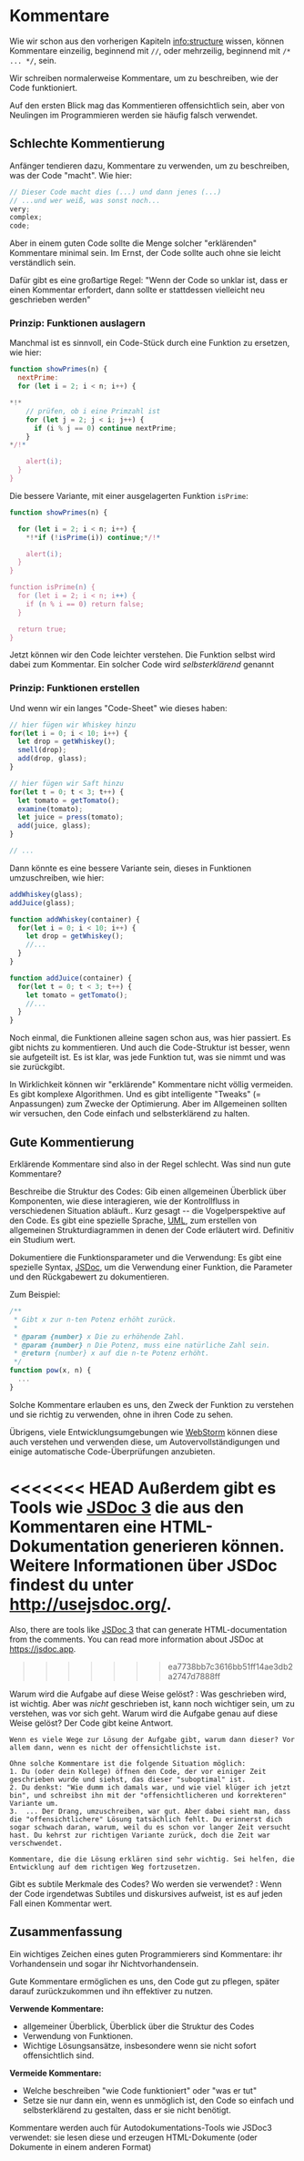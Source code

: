 # Kommentare

Wie wir schon aus den vorherigen Kapiteln <info:structure> wissen, können Kommentare einzeilig, beginnend mit  `//`, oder mehrzeilig, beginnend mit `/* ... */`, sein.

Wir schreiben normalerweise Kommentare, um zu beschreiben, wie der Code funktioniert.

Auf den ersten Blick mag das Kommentieren offensichtlich sein, aber von Neulingen im Programmieren werden sie häufig falsch verwendet.

## Schlechte Kommentierung

Anfänger tendieren dazu, Kommentare zu verwenden, um zu beschreiben, was der Code "macht". Wie hier:

```js
// Dieser Code macht dies (...) und dann jenes (...)
// ...und wer weiß, was sonst noch...
very;
complex;
code;
```

Aber in einem guten Code sollte die Menge solcher "erklärenden" Kommentare minimal sein. Im Ernst, der Code sollte auch ohne sie leicht verständlich sein.

Dafür gibt es eine großartige Regel: "Wenn der Code so unklar ist, dass er einen Kommentar erfordert, dann sollte er stattdessen vielleicht neu geschrieben werden"

### Prinzip: Funktionen auslagern

Manchmal ist es sinnvoll, ein Code-Stück durch eine Funktion zu ersetzen, wie hier:

```js
function showPrimes(n) {
  nextPrime:
  for (let i = 2; i < n; i++) {

*!*
    // prüfen, ob i eine Primzahl ist
    for (let j = 2; j < i; j++) {
      if (i % j == 0) continue nextPrime;
    }
*/!*

    alert(i);
  }
}
```

Die bessere Variante, mit einer ausgelagerten Funktion `isPrime`:


```js
function showPrimes(n) {

  for (let i = 2; i < n; i++) {
    *!*if (!isPrime(i)) continue;*/!*

    alert(i);  
  }
}

function isPrime(n) {
  for (let i = 2; i < n; i++) {
    if (n % i == 0) return false;
  }

  return true;
}
```

Jetzt können wir den Code leichter verstehen. Die Funktion selbst wird dabei zum Kommentar. Ein solcher Code wird *selbsterklärend* genannt

### Prinzip: Funktionen erstellen

Und wenn wir ein langes "Code-Sheet" wie dieses haben:

```js
// hier fügen wir Whiskey hinzu
for(let i = 0; i < 10; i++) {
  let drop = getWhiskey();
  smell(drop);
  add(drop, glass);
}

// hier fügen wir Saft hinzu
for(let t = 0; t < 3; t++) {
  let tomato = getTomato();
  examine(tomato);
  let juice = press(tomato);
  add(juice, glass);
}

// ...
```

Dann könnte es eine bessere Variante sein, dieses in Funktionen umzuschreiben, wie hier:

```js
addWhiskey(glass);
addJuice(glass);

function addWhiskey(container) {
  for(let i = 0; i < 10; i++) {
    let drop = getWhiskey();
    //...
  }
}

function addJuice(container) {
  for(let t = 0; t < 3; t++) {
    let tomato = getTomato();
    //...
  }
}
```

Noch einmal, die Funktionen alleine sagen schon aus, was hier passiert. Es gibt nichts zu kommentieren. Und auch die Code-Struktur ist besser, wenn sie aufgeteilt ist. Es ist klar, was jede Funktion tut, was sie nimmt und was sie zurückgibt.

In Wirklichkeit können wir "erklärende" Kommentare nicht völlig vermeiden. Es gibt komplexe Algorithmen. Und es gibt intelligente "Tweaks" (= Anpassungen) zum Zwecke der Optimierung. Aber im Allgemeinen sollten wir versuchen, den Code einfach und selbsterklärend zu halten.

## Gute Kommentierung

Erklärende Kommentare sind also in der Regel schlecht. Was sind nun gute Kommentare?

Beschreibe die Struktur des Codes: Gib einen allgemeinen Überblick über Komponenten, wie diese interagieren, wie der Kontrollfluss in verschiedenen Situation abläuft.. Kurz gesagt -- die Vogelperspektive auf den Code. Es gibt eine spezielle Sprache, [UML](https://de.wikipedia.org/wiki/Unified_Modeling_Language), zum erstellen von allgemeinen Strukturdiagrammen in denen der Code erläutert wird. Definitiv ein Studium wert.

Dokumentiere die Funktionsparameter und die Verwendung: Es gibt eine spezielle Syntax, [JSDoc](http://en.wikipedia.org/wiki/JSDoc), um die Verwendung einer Funktion, die Parameter und den Rückgabewert zu dokumentieren.

Zum Beispiel:
```js
/**
 * Gibt x zur n-ten Potenz erhöht zurück.
 *
 * @param {number} x Die zu erhöhende Zahl.
 * @param {number} n Die Potenz, muss eine natürliche Zahl sein.
 * @return {number} x auf die n-te Potenz erhöht.
 */
function pow(x, n) {
  ...
}
```

Solche Kommentare erlauben es uns, den Zweck der Funktion zu verstehen und sie richtig zu verwenden, ohne in ihren Code zu sehen.

Übrigens, viele Entwicklungsumgebungen wie [WebStorm](https://www.jetbrains.com/de-de/webstorm/) können diese auch verstehen und verwenden diese, um Autovervollständigungen und einige automatische Code-Überprüfungen anzubieten.

<<<<<<< HEAD
Außerdem gibt es Tools wie [JSDoc 3](https://github.com/jsdoc3/jsdoc) die aus den Kommentaren eine HTML-Dokumentation generieren können. Weitere Informationen über JSDoc findest du unter <http://usejsdoc.org/>.
=======
Also, there are tools like [JSDoc 3](https://github.com/jsdoc/jsdoc) that can generate HTML-documentation from the comments. You can read more information about JSDoc at <https://jsdoc.app>.
>>>>>>> ea7738bb7c3616bb51ff14ae3db2a2747d7888ff

Warum wird die Aufgabe auf diese Weise gelöst? : Was geschrieben wird, ist wichtig. Aber was *nicht* geschrieben ist, kann noch wichtiger sein, um zu verstehen, was vor sich geht. Warum wird die Aufgabe genau auf diese Weise gelöst? Der Code gibt keine Antwort.

    Wenn es viele Wege zur Lösung der Aufgabe gibt, warum dann dieser? Vor allem dann, wenn es nicht der offensichtlichste ist.
    
    Ohne solche Kommentare ist die folgende Situation möglich:
    1. Du (oder dein Kollege) öffnen den Code, der vor einiger Zeit geschrieben wurde und siehst, das dieser "suboptimal" ist.
    2. Du denkst: "Wie dumm ich damals war, und wie viel klüger ich jetzt bin", und schreibst ihn mit der "offensichtlicheren und korrekteren" Variante um.
    3.  ... Der Drang, umzuschreiben, war gut. Aber dabei sieht man, dass die "offensichtlichere" Lösung tatsächlich fehlt. Du erinnerst dich sogar schwach daran, warum, weil du es schon vor langer Zeit versucht hast. Du kehrst zur richtigen Variante zurück, doch die Zeit war verschwendet.
    
    Kommentare, die die Lösung erklären sind sehr wichtig. Sei helfen, die Entwicklung auf dem richtigen Weg fortzusetzen. 

Gibt es subtile Merkmale des Codes? Wo werden sie verwendet? : Wenn der Code irgendetwas Subtiles und diskursives aufweist, ist es auf jeden Fall einen Kommentar wert.

## Zusammenfassung

Ein wichtiges Zeichen eines guten Programmierers sind Kommentare: ihr Vorhandensein und sogar ihr Nichtvorhandensein.

Gute Kommentare ermöglichen es uns, den Code gut zu pflegen, später darauf zurückzukommen und ihn effektiver zu nutzen.

**Verwende Kommentare:**

- allgemeiner Überblick, Überblick über die Struktur des Codes
- Verwendung von Funktionen.
- Wichtige Lösungsansätze, insbesondere wenn sie nicht sofort offensichtlich sind.

**Vermeide Kommentare:**

- Welche beschreiben "wie Code funktioniert" oder "was er tut"
- Setze sie nur dann ein, wenn es unmöglich ist, den Code so einfach und selbsterklärend zu gestalten, dass er sie nicht benötigt.

Kommentare werden auch für Autodokumentations-Tools wie JSDoc3 verwendet: sie lesen diese und erzeugen HTML-Dokumente (oder Dokumente in einem anderen Format)
